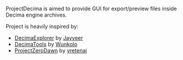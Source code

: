 ProjectDecima is aimed to provide GUI for export/preview files inside Decima engine archives.

Project is heavily inspired by:
* [DecimaExplorer](https://github.com/Jayveer/Decima-Explorer) by [Jayveer](https://github.com/Jayveer)
* [DecimaTools](https://github.com/Wunkolo/DecimaTools) by [Wunkolo](https://github.com/Wunkolo)
* [ProjectZeroDawn](https://github.com/yretenai/ProjectZeroDawn) by [yretenai](https://github.com/yretenai)
